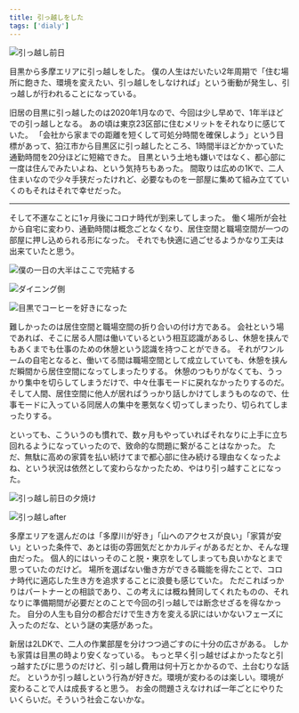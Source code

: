```yaml
---
title: 引っ越しをした
tags: ['dialy']
---
```


![引っ越し前日](https://cdn-ak.f.st-hatena.com/images/fotolife/h/hachipochi/20210812/20210812102235.jpg)

目黒から多摩エリアに引っ越しをした。
僕の人生はだいたい2年周期で「住む場所に飽きた、環境を変えたい、引っ越しをしなければ」という衝動が発生し、引っ越しが行われることになっている。

旧居の目黒に引っ越したのは2020年1月なので、今回は少し早めで、1年半ほどでの引っ越しとなる。
あの頃は東京23区部に住むメリットをそれなりに感じていた。
「会社から家までの距離を短くして可処分時間を確保しよう」という目標があって、狛江市から目黒区に引っ越したところ、1時間半ほどかかっていた通勤時間を20分ほどに短縮できた。
目黒という土地も嫌いではなく、都心部に一度は住んでみたいよね、という気持ちもあった。
間取りは広めの1Kで、二人住まいなので少々手狭だったけれど、必要なものを一部屋に集めて組み立てていくのもそれはそれで幸せだった。

***

そして不運なことに1ヶ月後にコロナ時代が到来してしまった。
働く場所が会社から自宅に変わり、通勤時間は概念ごとなくなり、居住空間と職場空間が一つの部屋に押し込められる形になった。
それでも快適に過ごせるようかなり工夫は出来ていたと思う。

![僕の一日の大半はここで完結する](https://cdn-ak.f.st-hatena.com/images/fotolife/h/hachipochi/20210812/20210812102246.jpg "僕の一日の大半はここで完結する")

![ダイニング側](https://cdn-ak.f.st-hatena.com/images/fotolife/h/hachipochi/20210812/20210812102301.jpg "ダイニング側")

![目黒でコーヒーを好きになった](https://cdn-ak.f.st-hatena.com/images/fotolife/h/hachipochi/20210812/20210812102251.jpg "目黒でコーヒーを好きになった")

難しかったのは居住空間と職場空間の折り合いの付け方である。
会社という場であれば、そこに居る人間は働いているという相互認識があるし、休憩を挟んでもあくまでも仕事のための休憩という認識を持つことができる。
それがワンルームの自宅となると、働いてる間は職場空間として成立していても、休憩を挟んだ瞬間から居住空間になってしまったりする。
休憩のつもりがなくても、うっかり集中を切らしてしまうだけで、中々仕事モードに戻れなかったりするのだ。
そして人間、居住空間に他人が居ればうっかり話しかけてしまうものなので、仕事モードに入っている同居人の集中を悪気なく切ってしまったり、切られてしまったりする。

といっても、こういうのも慣れで、数ヶ月もやっていればそれなりに上手に立ち回れるようになっていったので、致命的な問題に繋がることはなかった。
ただ、無駄に高めの家賃を払い続けてまで都心部に住み続ける理由なくなったよね、という状況は依然として変わらなかったため、やはり引っ越すことになった。

![引っ越し前日の夕焼け](https://cdn-ak.f.st-hatena.com/images/fotolife/h/hachipochi/20210812/20210812103349.jpg "引っ越し前日の夕焼け")

![引っ越しafter](https://cdn-ak.f.st-hatena.com/images/fotolife/h/hachipochi/20210812/20210812102714.jpg "引っ越しafter")

多摩エリアを選んだのは「多摩川が好き」「山へのアクセスが良い」「家賃が安い」といった条件で、あとは街の雰囲気だとかカルディがあるだとか、そんな理由だった。
個人的にはいっそのこと脱・東京をしてしまっても良いかなとまで思っていたのだけど。
場所を選ばない働き方ができる職能を得たことで、コロナ時代に適応した生き方を追求することに浪曼も感じていた。
ただこればっかりはパートナーとの相談であり、この考えには概ね賛同してくれたものの、それなりに準備期間が必要だとのことで今回の引っ越しでは断念せざるを得なかった。
自分の人生も自分の都合だけで生き方を変える訳にはいかないフェーズに入ったのだな、という謎の実感があった。

新居は2LDKで、二人の作業部屋を分けつつ過ごすのに十分の広さがある。
しかも家賃は目黒の時より安くなっている。
もっと早く引っ越せばよかったなと引っ越すたびに思うのだけど、引っ越し費用は何十万とかかるので、土台むりな話だ。
というか引っ越しという行為が好きだ。環境が変わるのは楽しい。環境が変わることで人は成長すると思う。
お金の問題さえなければ一年ごとにやりたいくらいだ。そういう社会こないかな。
